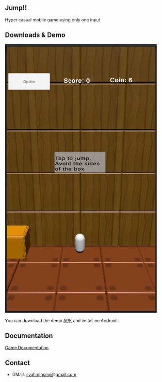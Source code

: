 ## Jump!!
Hyper casual mobile game using only one input

## Downloads & Demo 

<img src="Demo/jump.png" width="500"> 

You can download the demo [APK](https://github.com/syahmiosmn/jump-mobilegame/tree/main/Demo/Jump!!.apk) and install on Android.

## Documentation

[Game Documentation](https://github.com/syahmiosmn/jump-mobilegame/blob/main/GameDocumentation.pdf)

## Contact

* GMail: syahmiosmn@gmail.com
